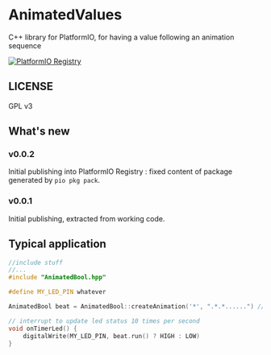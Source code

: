 # AnimatedValues
C++ library for PlatformIO, for having a value following an animation sequence

[![PlatformIO Registry](https://badges.registry.platformio.org/packages/sporniket/library/AnimatedValues.svg)](https://registry.platformio.org/libraries/sporniket/AnimatedValues)

## LICENSE

GPL v3

## What's new

### v0.0.2

Initial publishing into PlatformIO Registry : fixed content of package generated by `pio pkg pack`.

### v0.0.1

Initial publishing, extracted from working code.


## Typical application

```cpp
//include stuff
//...
#include "AnimatedBool.hpp"

#define MY_LED_PIN whatever

AnimatedBool beat = AnimatedBool::createAnimation('*', ".*.*......") // blink twice

// interrupt to update led status 10 times per second
void onTimerLed() {
    digitalWrite(MY_LED_PIN, beat.run() ? HIGH : LOW)
}
```
